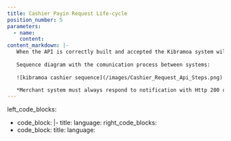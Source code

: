 ```yaml
---
title: Cashier Payin Request Life-cycle
position_number: 5
parameters:
  - name:
    content:
content_markdown: |-
   When the API is correctly built and accepted the Kibramoa system will send back a URL with the Kibramoa cashier.
   
   Sequence diagram with the comunication process between systems:
   
   ![kibramoa cashier sequence](/images/Cashier_Request_Api_Steps.png)

   *Merchant system must always respond to notification with Http 200 code, otherwise Kibramoa API will retry at least 10 times.
---
```

left_code_blocks:
  - code_block: |-
    title: 
    language: 
right_code_blocks:
  - code_block:
    title:
    language:


